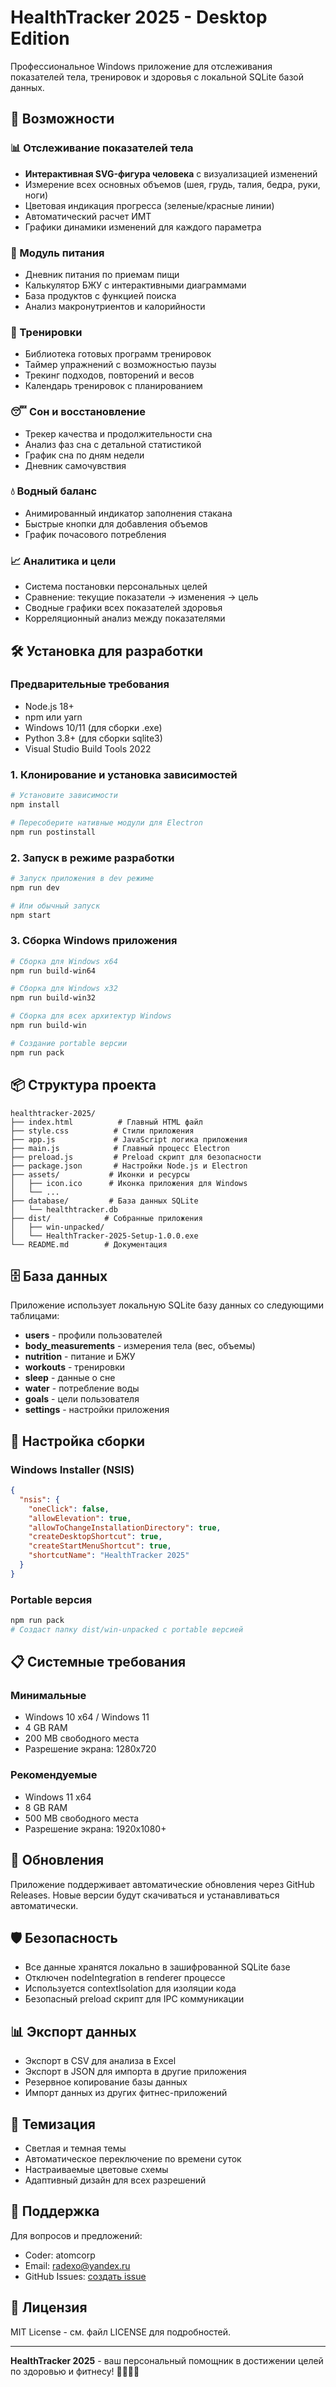 # HealthTracker 2025 - Desktop Edition

Профессиональное Windows приложение для отслеживания показателей тела, тренировок и здоровья с локальной SQLite базой данных.

## 🚀 Возможности

### 📊 Отслеживание показателей тела
- **Интерактивная SVG-фигура человека** с визуализацией изменений
- Измерение всех основных объемов (шея, грудь, талия, бедра, руки, ноги)
- Цветовая индикация прогресса (зеленые/красные линии)
- Автоматический расчет ИМТ
- Графики динамики изменений для каждого параметра

### 🍎 Модуль питания
- Дневник питания по приемам пищи
- Калькулятор БЖУ с интерактивными диаграммами  
- База продуктов с функцией поиска
- Анализ макронутриентов и калорийности

### 💪 Тренировки
- Библиотека готовых программ тренировок
- Таймер упражнений с возможностью паузы
- Трекинг подходов, повторений и весов
- Календарь тренировок с планированием

### 😴 Сон и восстановление  
- Трекер качества и продолжительности сна
- Анализ фаз сна с детальной статистикой
- График сна по дням недели
- Дневник самочувствия

### 💧 Водный баланс
- Анимированный индикатор заполнения стакана
- Быстрые кнопки для добавления объемов
- График почасового потребления

### 📈 Аналитика и цели
- Система постановки персональных целей
- Сравнение: текущие показатели → изменения → цель
- Сводные графики всех показателей здоровья
- Корреляционный анализ между показателями

## 🛠️ Установка для разработки

### Предварительные требования
- Node.js 18+ 
- npm или yarn
- Windows 10/11 (для сборки .exe)
- Python 3.8+ (для сборки sqlite3)
- Visual Studio Build Tools 2022

### 1. Клонирование и установка зависимостей
```bash
# Установите зависимости
npm install

# Пересоберите нативные модули для Electron
npm run postinstall
```

### 2. Запуск в режиме разработки
```bash
# Запуск приложения в dev режиме
npm run dev

# Или обычный запуск
npm start
```

### 3. Сборка Windows приложения
```bash
# Сборка для Windows x64
npm run build-win64

# Сборка для Windows x32  
npm run build-win32

# Сборка для всех архитектур Windows
npm run build-win

# Создание portable версии
npm run pack
```

## 📦 Структура проекта

```
healthtracker-2025/
├── index.html          # Главный HTML файл
├── style.css          # Стили приложения
├── app.js             # JavaScript логика приложения
├── main.js            # Главный процесс Electron
├── preload.js         # Preload скрипт для безопасности
├── package.json       # Настройки Node.js и Electron
├── assets/           # Иконки и ресурсы
│   ├── icon.ico      # Иконка приложения для Windows
│   └── ...
├── database/         # База данных SQLite  
│   └── healthtracker.db
├── dist/            # Собранные приложения
│   ├── win-unpacked/
│   └── HealthTracker-2025-Setup-1.0.0.exe
└── README.md        # Документация
```

## 🗄️ База данных

Приложение использует локальную SQLite базу данных со следующими таблицами:

- **users** - профили пользователей  
- **body_measurements** - измерения тела (вес, объемы)
- **nutrition** - питание и БЖУ
- **workouts** - тренировки  
- **sleep** - данные о сне
- **water** - потребление воды
- **goals** - цели пользователя
- **settings** - настройки приложения

## 🔧 Настройка сборки

### Windows Installer (NSIS)
```json
{
  "nsis": {
    "oneClick": false,
    "allowElevation": true,
    "allowToChangeInstallationDirectory": true,
    "createDesktopShortcut": true,
    "createStartMenuShortcut": true,
    "shortcutName": "HealthTracker 2025"
  }
}
```

### Portable версия
```bash
npm run pack
# Создаст папку dist/win-unpacked с portable версией
```

## 📋 Системные требования

### Минимальные
- Windows 10 x64 / Windows 11
- 4 GB RAM
- 200 MB свободного места
- Разрешение экрана: 1280x720

### Рекомендуемые  
- Windows 11 x64
- 8 GB RAM
- 500 MB свободного места  
- Разрешение экрана: 1920x1080+

## 🔄 Обновления

Приложение поддерживает автоматические обновления через GitHub Releases. Новые версии будут скачиваться и устанавливаться автоматически.

## 🛡️ Безопасность

- Все данные хранятся локально в зашифрованной SQLite базе
- Отключен nodeIntegration в renderer процессе
- Используется contextIsolation для изоляции кода
- Безопасный preload скрипт для IPC коммуникации

## 📊 Экспорт данных

- Экспорт в CSV для анализа в Excel
- Экспорт в JSON для импорта в другие приложения  
- Резервное копирование базы данных
- Импорт данных из других фитнес-приложений

## 🎨 Темизация

- Светлая и темная темы
- Автоматическое переключение по времени суток
- Настраиваемые цветовые схемы
- Адаптивный дизайн для всех разрешений

## 🤝 Поддержка

Для вопросов и предложений:
- Coder: atomcorp
- Email: radexo@yandex.ru
- GitHub Issues: [создать issue](https://github.com/healthtracker/healthtracker-2025/issues)

## 📄 Лицензия

MIT License - см. файл LICENSE для подробностей.

---

**HealthTracker 2025** - ваш персональный помощник в достижении целей по здоровью и фитнесу! 💪🏃‍♂️🥗
